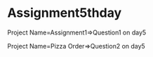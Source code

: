 # Assignment5thday
Project Name=Assignment1=>Question1 on day5


Project Name=Pizza Order=>Question2 on day5
